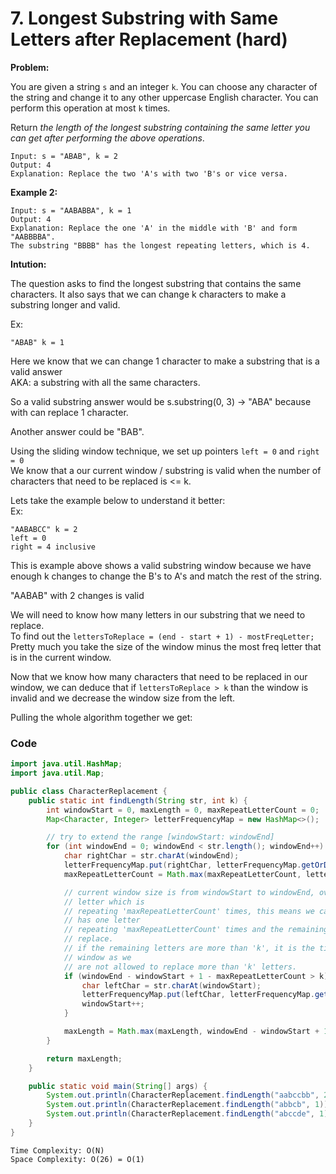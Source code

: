 # 7. Longest Substring with Same Letters after Replacement \(hard\)

**Problem:**

You are given a string `s` and an integer `k`. You can choose any character of the string and change it to any other uppercase English character. You can perform this operation at most `k` times.

Return _the length of the longest substring containing the same letter you can get after performing the above operations_.

```text
Input: s = "ABAB", k = 2
Output: 4
Explanation: Replace the two 'A's with two 'B's or vice versa.
```

**Example 2:**

```text
Input: s = "AABABBA", k = 1
Output: 4
Explanation: Replace the one 'A' in the middle with 'B' and form "AABBBBA".
The substring "BBBB" has the longest repeating letters, which is 4.
```

**Intution:**

The question asks to find the longest substring that contains the same characters. It also says that we can change k characters to make a substring longer and valid.

Ex:

```text
"ABAB" k = 1
```

Here we know that we can change 1 character to make a substring that is a valid answer  
AKA: a substring with all the same characters.

So a valid substring answer would be s.substring\(0, 3\) -&gt; "ABA" because with can replace 1 character.

Another answer could be "BAB".

Using the sliding window technique, we set up pointers `left = 0` and `right = 0`  
We know that a our current window / substring is valid when the number of characters that need to be replaced is &lt;= k.

Lets take the example below to understand it better:  
Ex:

```text
"AABABCC" k = 2
left = 0
right = 4 inclusive
```

This is example above shows a valid substring window because we have enough k changes to change the B's to A's and match the rest of the string.

"AABAB" with 2 changes is valid

We will need to know how many letters in our substring that we need to replace.  
To find out the `lettersToReplace = (end - start + 1) - mostFreqLetter;`  
Pretty much you take the size of the window minus the most freq letter that is in the current window.

Now that we know how many characters that need to be replaced in our window, we can deduce that if `lettersToReplace > k` than the window is invalid and we decrease the window size from the left.

Pulling the whole algorithm together we get:

### Code

```java
import java.util.HashMap;
import java.util.Map;

public class CharacterReplacement {
    public static int findLength(String str, int k) {
        int windowStart = 0, maxLength = 0, maxRepeatLetterCount = 0;
        Map<Character, Integer> letterFrequencyMap = new HashMap<>();

        // try to extend the range [windowStart: windowEnd]
        for (int windowEnd = 0; windowEnd < str.length(); windowEnd++) {
            char rightChar = str.charAt(windowEnd);
            letterFrequencyMap.put(rightChar, letterFrequencyMap.getOrDefault(rightChar, 0) + 1);
            maxRepeatLetterCount = Math.max(maxRepeatLetterCount, letterFrequencyMap.get(rightChar));

            // current window size is from windowStart to windowEnd, overall we have a
            // letter which is
            // repeating 'maxRepeatLetterCount' times, this means we can have a window which
            // has one letter
            // repeating 'maxRepeatLetterCount' times and the remaining letters we should
            // replace.
            // if the remaining letters are more than 'k', it is the time to shrink the
            // window as we
            // are not allowed to replace more than 'k' letters.
            if (windowEnd - windowStart + 1 - maxRepeatLetterCount > k) {
                char leftChar = str.charAt(windowStart);
                letterFrequencyMap.put(leftChar, letterFrequencyMap.get(leftChar) - 1);
                windowStart++;
            }

            maxLength = Math.max(maxLength, windowEnd - windowStart + 1);
        }

        return maxLength;
    }

    public static void main(String[] args) {
        System.out.println(CharacterReplacement.findLength("aabccbb", 2));
        System.out.println(CharacterReplacement.findLength("abbcb", 1));
        System.out.println(CharacterReplacement.findLength("abccde", 1));
    }
}
```

`Time Complexity: O(N)`  
`Space Complexity: O(26) = O(1)`

